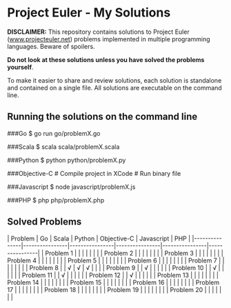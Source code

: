 Project Euler - My Solutions
============================

**DISCLAIMER:** This repository contains solutions to Project Euler (www.projecteuler.net) problems implemented in multiple programming languages. Beware of spoilers.

**Do not look at these solutions unless you have solved the problems yourself**.

To make it easier to share and review solutions, each solution is standalone and contained on a single file. All solutions are executable on the command line.

Running the solutions on the command line
-----------------------------------------

###Go
    $ go run go/problemX.go

###Scala
    $ scala scala/problemX.scala

###Python
    $ python python/problemX.py

###Objective-C
	# Compile project in XCode
	# Run binary file

###Javascript
    $ node javascript/problemX.js

###PHP
    $ php php/problemX.php


Solved Problems
-----------------

| Problem | Go | Scala | Python | Objective-C | Javascript | PHP |
|---------------|----------------|----------------|----------------|----------------|----------------|
| Problem 1 | | | | | | |
| Problem 2 | | | | | | |
| Problem 3 | | | | | | |
| Problem 4 | | | | | | |
| Problem 5 | | | | | | |
| Problem 6 | | | | | | |
| Problem 7 | | | | | | |
| Problem 8 | | √ | √ | √ | | |
| Problem 9 | | √ | | | | |
| Problem 10 | | √ | | | | |
| Problem 11 | | √ | | | | |
| Problem 12 | | √ | | | | |
| Problem 13 | | | | | | |
| Problem 14 | | | | | | |
| Problem 15 | | | | | | |
| Problem 16 | | | | | | |
| Problem 17 | | | | | | |
| Problem 18 | | | | | | |
| Problem 19 | | | | | | |
| Problem 20 | | | | | | |
